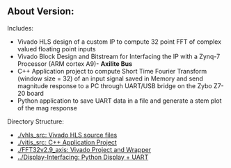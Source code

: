 ## About Version:

Includes:

* Vivado HLS design of a custom IP to compute 32 point FFT of complex valued floating point inputs 
* Vivado Block Design and Bitstream for Interfacing the IP with a Zynq-7 Processor (ARM cortex A9)- **Axilite Bus** 
* C++ Application project to compute Short Time Fourier Transform (window size = 32) of an input signal saved in Memory 
and send magnitude response to a PC through UART/USB bridge on the Zybo Z7-20 board
* Python application to save UART data in a file and generate a stem plot of the mag response

Directory Structure:

* [./vhls_src: Vivado HLS source files](https://github.com/murale127/HW-Spectrum-Analyzer/tree/ver3/SpecAnalv2.9/vhls_src)
* [./vitis_src: C++ Application Project](https://github.com/murale127/HW-Spectrum-Analyzer/tree/ver3/SpecAnalv2.9/vitis_src)
* [./FFT32v2.9_axis: Vivado Project and Wrapper](https://github.com/murale127/HW-Spectrum-Analyzer/tree/ver3/SpecAnalv2.9/FFT32v2.9_axis)
* [../Display-Interfacing: Python Display + UART](https://github.com/murale127/HW-Spectrum-Analyzer/tree/ver3/Display-Interfacing)

